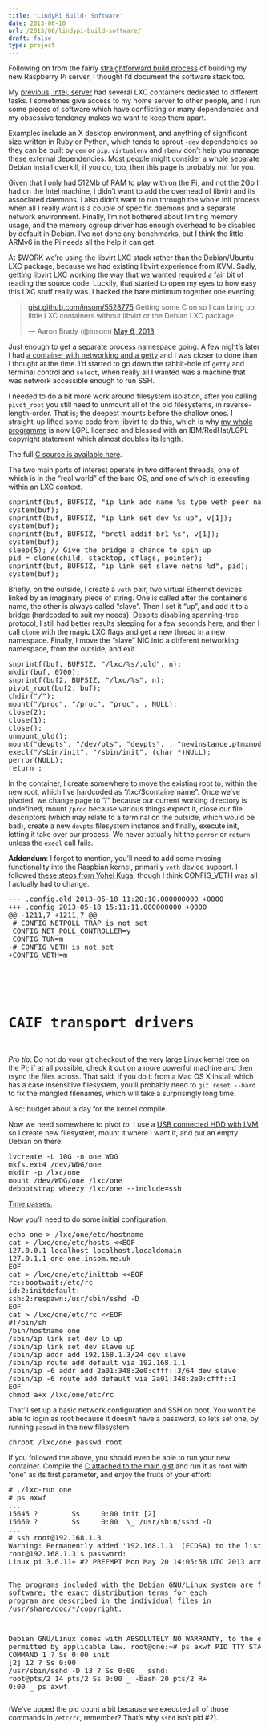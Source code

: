 ```yaml
---
title: 'LindyPi Build- Software'
date: 2013-06-10
url: /2013/06/lindypi-build-software/
draft: false
type: project
---
```

Following on from the fairly [straightforward build process][1] of building my new Raspberry Pi server, I thought I&rsquo;d document the software stack too.

My [previous, Intel, server][2] had several LXC containers dedicated to different tasks. I sometimes give access to my home server to other people, and I run some pieces of software which have conflicting or many dependencies and my obsessive tendency makes we want to keep them apart.

Examples include an X desktop environment, and anything of significant size written in Ruby or Python, which tends to sprout `-dev` dependencies so they can be built by `gem` or `pip`. `virtualenv` and `rbenv` don&rsquo;t help you manage these external dependencies. Most people might consider a whole separate Debian install overkill, if you do, too, then this page is probably not for you.

Given that I only had 512Mb of RAM to play with on the Pi, and not the 2Gb I had on the Intel machine, I didn&rsquo;t want to add the overhead of libvirt and its associated daemons. I also didn&rsquo;t want to run through the whole init process when all I really want is a couple of specific daemons and a separate network environment. Finally, I&rsquo;m not bothered about limiting memory usage, and the memory cgroup driver has enough overhead to be disabled by default in Debian. I&rsquo;ve not done any benchmarks, but I think the little ARMv6 in the Pi needs all the help it can get.

At $WORK we&rsquo;re using the libvirt LXC stack rather than the Debian/Ubuntu LXC package, because we had existing libvirt experience from KVM. Sadly, getting libvirt LXC working the way that we wanted required a fair bit of reading the source code. Luckily, that started to open my eyes to how easy this LXC stuff really was. I hacked the bare minimum together one evening:

<blockquote class="twitter-tweet">
  <p>
    <a href="https://t.co/eFWQRP3uGT" title="https://gist.github.com/insom/5528775">gist.github.com/insom/5528775</a> Getting some C on so I can bring up little LXC containers without libvirt or the Debian LXC package.
  </p>
  
  <p>
    &mdash; Aaron Brady (@insom) <a href="https://twitter.com/insom/status/331536971954524160">May 6, 2013</a>
  </p>
</blockquote>



Just enough to get a separate process namespace going. A few night&rsquo;s later I had [a container with networking and a getty][3] and I was closer to done than I thought at the time. I&rsquo;d started to go down the rabbit-hole of `getty` and terminal control and `select`, when really all I wanted was a machine that was network accessible enough to run SSH.

I needed to do a bit more work around filesystem isolation, after you calling `pivot_root` you still need to unmount all of the old filesystems, in reverse-length-order. That is; the deepest mounts before the shallow ones. I straight-up lifted some code from libvirt to do this, which is why [my whole programme][4] is now LGPL licensed and blessed with an IBM/RedHat/LGPL copyright statement which almost doubles its length.

The full [C source is available here][4].

The two main parts of interest operate in two different threads, one of which is in the &ldquo;real world&rdquo; of the bare OS, and one of which is executing within an LXC context.

<div class="codehilite">
  <pre><span class="n">snprintf</span><span class="p">(</span><span class="n">buf</span><span class="p">,</span> <span class="n">BUFSIZ</span><span class="p">,</span> <span class="s">"ip link add name %s type veth peer name slave"</span><span class="p">,</span> <span class="n">v</span><span class="p">[</span><span class="mi">1</span><span class="p">]);</span>
<span class="n">system</span><span class="p">(</span><span class="n">buf</span><span class="p">);</span>
<span class="n">snprintf</span><span class="p">(</span><span class="n">buf</span><span class="p">,</span> <span class="n">BUFSIZ</span><span class="p">,</span> <span class="s">"ip link set dev %s up"</span><span class="p">,</span> <span class="n">v</span><span class="p">[</span><span class="mi">1</span><span class="p">]);</span>
<span class="n">system</span><span class="p">(</span><span class="n">buf</span><span class="p">);</span>
<span class="n">snprintf</span><span class="p">(</span><span class="n">buf</span><span class="p">,</span> <span class="n">BUFSIZ</span><span class="p">,</span> <span class="s">"brctl addif br1 %s"</span><span class="p">,</span> <span class="n">v</span><span class="p">[</span><span class="mi">1</span><span class="p">]);</span>
<span class="n">system</span><span class="p">(</span><span class="n">buf</span><span class="p">);</span>
<span class="n">sleep</span><span class="p">(</span><span class="mi">5</span><span class="p">);</span> <span class="c1">// Give the bridge a chance to spin up</span>
<span class="n">pid</span> <span class="o">=</span> <span class="n">clone</span><span class="p">(</span><span class="n">child</span><span class="p">,</span> <span class="n">stacktop</span><span class="p">,</span> <span class="n">cflags</span><span class="p">,</span> <span class="n">pointer</span><span class="p">);</span>
<span class="n">snprintf</span><span class="p">(</span><span class="n">buf</span><span class="p">,</span> <span class="n">BUFSIZ</span><span class="p">,</span> <span class="s">"ip link set slave netns %d"</span><span class="p">,</span> <span class="n">pid</span><span class="p">);</span>
<span class="n">system</span><span class="p">(</span><span class="n">buf</span><span class="p">);</span>
</pre>
</div>

Briefly, on the outside, I create a `veth` pair, two virtual Ethernet devices linked by an imaginary piece of string. One is called after the container&rsquo;s name, the other is always called &ldquo;slave&rdquo;. Then I set it &ldquo;up&rdquo;, and add it to a bridge (hardcoded to suit my needs). Despite disabling spanning-tree protocol, I still had better results sleeping for a few seconds here, and then I call `clone` with the magic LXC flags and get a new thread in a new namespace. Finally, I move the &ldquo;slave&rdquo; NIC into a different networking namespace, from the outside, and exit.

<div class="codehilite">
  <pre><span class="n">snprintf</span><span class="p">(</span><span class="n">buf</span><span class="p">,</span> <span class="n">BUFSIZ</span><span class="p">,</span> <span class="s">"/lxc/%s/.old"</span><span class="p">,</span> <span class="n">n</span><span class="p">);</span>
<span class="n">mkdir</span><span class="p">(</span><span class="n">buf</span><span class="p">,</span> <span class="mo">0700</span><span class="p">);</span>
<span class="n">snprintf</span><span class="p">(</span><span class="n">buf2</span><span class="p">,</span> <span class="n">BUFSIZ</span><span class="p">,</span> <span class="s">"/lxc/%s"</span><span class="p">,</span> <span class="n">n</span><span class="p">);</span>
<span class="n">pivot_root</span><span class="p">(</span><span class="n">buf2</span><span class="p">,</span> <span class="n">buf</span><span class="p">);</span>
<span class="n">chdir</span><span class="p">(</span><span class="s">"/"</span><span class="p">);</span>
<span class="n">mount</span><span class="p">(</span><span class="s">"/proc"</span><span class="p">,</span> <span class="s">"/proc"</span><span class="p">,</span> <span class="s">"proc"</span><span class="p">,</span> <span class="mi"></span><span class="p">,</span> <span class="nb">NULL</span><span class="p">);</span>
<span class="n">close</span><span class="p">(</span><span class="mi">2</span><span class="p">);</span>
<span class="n">close</span><span class="p">(</span><span class="mi">1</span><span class="p">);</span>
<span class="n">close</span><span class="p">(</span><span class="mi"></span><span class="p">);</span>
<span class="n">unmount_old</span><span class="p">();</span>
<span class="n">mount</span><span class="p">(</span><span class="s">"devpts"</span><span class="p">,</span> <span class="s">"/dev/pts"</span><span class="p">,</span> <span class="s">"devpts"</span><span class="p">,</span> <span class="mi"></span><span class="p">,</span> <span class="s">"newinstance,ptmxmode=0666,mode=0620,gid=5"</span><span class="p">);</span>
<span class="n">execl</span><span class="p">(</span><span class="s">"/sbin/init"</span><span class="p">,</span> <span class="s">"/sbin/init"</span><span class="p">,</span> <span class="p">(</span><span class="kt">char</span> <span class="o">*</span><span class="p">)</span><span class="nb">NULL</span><span class="p">);</span>
<span class="n">perror</span><span class="p">(</span><span class="nb">NULL</span><span class="p">);</span>
<span class="k">return</span> <span class="mi"></span><span class="p">;</span>
</pre>
</div>

In the container, I create somewhere to move the existing root to, within the new root, which I&rsquo;ve hardcoded as &ldquo;/lxc/$containername&rdquo;. Once we&rsquo;ve pivoted, we change page to &ldquo;/&rdquo; because our current working directory is undefined, mount `/proc` because various things expect it, close our file descriptors (which may relate to a terminal on the outside, which would be bad), create a new `devpts` filesystem instance and finally, execute init, letting it take over our process. We never actually hit the `perror` or `return` unless the `execl` call fails.

**Addendum**: I forgot to mention, you&rsquo;ll need to add some missing functionality into the Raspbian kernel, primarily `veth` device support. I followed [these steps from Yohei Kuga][5], though I think CONFIG_VETH was all I actually had to change.

<div class="codehilite">
  <pre><span class="gd">--- .config.old 2013-05-18 11:20:10.000000000 +0000</span>
<span class="gi">+++ .config 2013-05-18 15:11:11.000000000 +0000</span>
<span class="gu">@@ -1211,7 +1211,7 @@</span>
 # CONFIG_NETPOLL_TRAP is not set
 CONFIG_NET_POLL_CONTROLLER=y
 CONFIG_TUN=m
<span class="gd">-# CONFIG_VETH is not set</span>
<span class="gi">+CONFIG_VETH=m</span>

 #
 # CAIF transport drivers
</pre>
</div>

_Pro tip_: Do not do your git checkout of the very large Linux kernel tree on the Pi; if at all possible, check it out on a more powerful machine and then rsync the files across. That said, if you do it from a Mac OS X install which has a case insensitive filesystem, you&rsquo;ll probably need to `git reset --hard` to fix the mangled filenames, which will take a surprisingly long time.

Also: budget about a day for the kernel compile.

Now we need somewhere to pivot _to_. I use a [USB connected HDD with LVM][1], so I create new filesystem, mount it where I want it, and put an empty Debian on there:

<div class="codehilite">
  <pre>lvcreate -L 10G -n one WDG
mkfs.ext4 /dev/WDG/one
mkdir -p /lxc/one
mount /dev/WDG/one /lxc/one
debootstrap wheezy /lxc/one --include<span class="o">=</span>ssh
</pre>
</div>

[Time passes.][6]

Now you&rsquo;ll need to do some initial configuration:

<div class="codehilite">
  <pre><span class="nb">echo </span>one &gt; /lxc/one/etc/hostname
cat &gt; /lxc/one/etc/hosts <span class="s">&lt;&lt;EOF</span>
<span class="s">127.0.0.1 localhost localhost.localdomain</span>
<span class="s">127.0.1.1 one one.insom.me.uk</span>
<span class="s">EOF</span>
cat &gt; /lxc/one/etc/inittab <span class="s">&lt;&lt;EOF</span>
<span class="s">rc::bootwait:/etc/rc</span>
<span class="s">id:2:initdefault:</span>
<span class="s">ssh:2:respawn:/usr/sbin/sshd -D</span>
<span class="s">EOF</span>
cat &gt; /lxc/one/etc/rc <span class="s">&lt;&lt;EOF</span>
<span class="s">#!/bin/sh</span>
<span class="s">/bin/hostname one</span>
<span class="s">/sbin/ip link set dev lo up</span>
<span class="s">/sbin/ip link set dev slave up</span>
<span class="s">/sbin/ip addr add 192.168.1.3/24 dev slave</span>
<span class="s">/sbin/ip route add default via 192.168.1.1</span>
<span class="s">/sbin/ip -6 addr add 2a01:348:2e0:cfff::3/64 dev slave</span>
<span class="s">/sbin/ip -6 route add default via 2a01:348:2e0:cfff::1</span>
<span class="s">EOF</span>
chmod a+x /lxc/one/etc/rc
</pre>
</div>

That&rsquo;ll set up a basic network configuration and SSH on boot. You won&rsquo;t be able to login as root because it doesn&rsquo;t have a password, so lets set one, by running `passwd` in the new filesystem:

<div class="codehilite">
  <pre>chroot /lxc/one passwd root
</pre>
</div>

If you followed the above, you should even be able to run your new container. Compile the [C attached to the main gist][4] and run it as root with &ldquo;one&rdquo; as its first parameter, and enjoy the fruits of your effort:

<div class="codehilite">
  <pre><span class="c"># ./lxc-run one</span>
<span class="c"># ps axwf</span>
...
15645 ?        Ss     0:00 init <span class="o">[</span>2<span class="o">]</span>
15660 ?        Ss     0:00  <span class="se">\_</span> /usr/sbin/sshd -D
...
<span class="c"># ssh root@192.168.1.3</span>
Warning: Permanently added <span class="s1">'192.168.1.3'</span> <span class="o">(</span>ECDSA<span class="o">)</span> to the list of known hosts.
root@192.168.1.3<span class="err">'</span>s password:
Linux pi 3.6.11+ <span class="c">#2 PREEMPT Mon May 20 14:05:58 UTC 2013 armv6l</span>

The programs included with the Debian GNU/Linux system are free software;
the exact distribution terms <span class="k">for </span>each program are described in the
individual files in /usr/share/doc/*/copyright.

Debian GNU/Linux comes with ABSOLUTELY NO WARRANTY, to the extent
permitted by applicable law.
root@one:~# ps axwf
  PID TTY      STAT   TIME COMMAND
    1 ?        Ss     0:00 init <span class="o">[</span>2<span class="o">]</span>
   12 ?        Ss     0:00 /usr/sbin/sshd -D
   13 ?        Ss     0:00  <span class="se">\_</span> sshd: root@pts/2
   14 pts/2    Ss     0:00      <span class="se">\_</span> -bash
   20 pts/2    R+     0:00          <span class="se">\_</span> ps axwf
</pre>
</div>

(We&rsquo;ve upped the pid count a bit because we executed all of those commands in `/etc/rc`, remember? That&rsquo;s why `sshd` isn&rsquo;t pid #2).

 [1]: /post/lindy-pi-1/hardware
 [2]: https://www.flickr.com/photos/insomnike/8928905212/
 [3]: https://gist.github.com/insom/5551176
 [4]: https://gist.github.com/insom/5749718
 [5]: https://plus.google.com/113091037050058478853/posts/8tYdBrbxu8i
 [6]: http://steel.lcc.gatech.edu/~marleigh/zork/transcript.html


